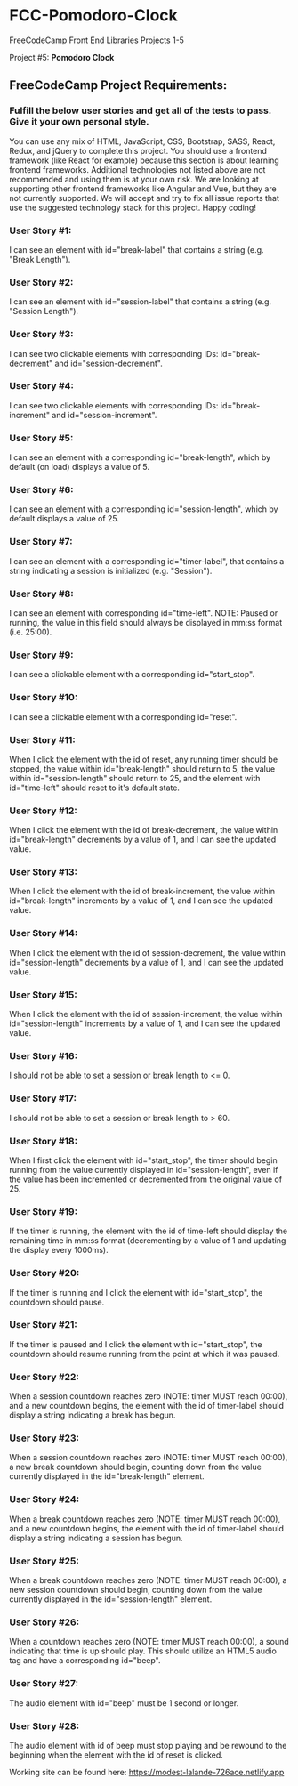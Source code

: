 # FCC-Pomodoro-Clock

FreeCodeCamp Front End Libraries Projects 1-5

Project #5: **Pomodoro Clock**

## FreeCodeCamp Project Requirements:

### Fulfill the below user stories and get all of the tests to pass. Give it your own personal style.

You can use any mix of HTML, JavaScript, CSS, Bootstrap, SASS, React, Redux, and jQuery to complete this project. You should use a frontend framework (like React for example) because this section is about learning frontend frameworks. Additional technologies not listed above are not recommended and using them is at your own risk. We are looking at supporting other frontend frameworks like Angular and Vue, but they are not currently supported. We will accept and try to fix all issue reports that use the suggested technology stack for this project. Happy coding!

### User Story #1:

I can see an element with id="break-label" that contains a string (e.g. "Break Length").

### User Story #2:

I can see an element with id="session-label" that contains a string (e.g. "Session Length").

### User Story #3:

I can see two clickable elements with corresponding IDs: id="break-decrement" and id="session-decrement".

### User Story #4:

I can see two clickable elements with corresponding IDs: id="break-increment" and id="session-increment".

### User Story #5:

I can see an element with a corresponding id="break-length", which by default (on load) displays a value of 5.

### User Story #6:

I can see an element with a corresponding id="session-length", which by default displays a value of 25.

### User Story #7:

I can see an element with a corresponding id="timer-label", that contains a string indicating a session is initialized (e.g. "Session").

### User Story #8:

I can see an element with corresponding id="time-left". NOTE: Paused or running, the value in this field should always be displayed in mm:ss format (i.e. 25:00).

### User Story #9:

I can see a clickable element with a corresponding id="start_stop".

### User Story #10:

I can see a clickable element with a corresponding id="reset".

### User Story #11:

When I click the element with the id of reset, any running timer should be stopped, the value within id="break-length" should return to 5, the value within id="session-length" should return to 25, and the element with id="time-left" should reset to it's default state.

### User Story #12:

When I click the element with the id of break-decrement, the value within id="break-length" decrements by a value of 1, and I can see the updated value.

### User Story #13:

When I click the element with the id of break-increment, the value within id="break-length" increments by a value of 1, and I can see the updated value.

### User Story #14:

When I click the element with the id of session-decrement, the value within id="session-length" decrements by a value of 1, and I can see the updated value.

### User Story #15:

When I click the element with the id of session-increment, the value within id="session-length" increments by a value of 1, and I can see the updated value.

### User Story #16:

I should not be able to set a session or break length to <= 0.

### User Story #17:

I should not be able to set a session or break length to > 60.

### User Story #18:

When I first click the element with id="start_stop", the timer should begin running from the value currently displayed in id="session-length", even if the value has been incremented or decremented from the original value of 25.

### User Story #19:

If the timer is running, the element with the id of time-left should display the remaining time in mm:ss format (decrementing by a value of 1 and updating the display every 1000ms).

### User Story #20:

If the timer is running and I click the element with id="start_stop", the countdown should pause.

### User Story #21:

If the timer is paused and I click the element with id="start_stop", the countdown should resume running from the point at which it was paused.

### User Story #22:

When a session countdown reaches zero (NOTE: timer MUST reach 00:00), and a new countdown begins, the element with the id of timer-label should display a string indicating a break has begun.

### User Story #23:

When a session countdown reaches zero (NOTE: timer MUST reach 00:00), a new break countdown should begin, counting down from the value currently displayed in the id="break-length" element.

### User Story #24:

When a break countdown reaches zero (NOTE: timer MUST reach 00:00), and a new countdown begins, the element with the id of timer-label should display a string indicating a session has begun.

### User Story #25:

When a break countdown reaches zero (NOTE: timer MUST reach 00:00), a new session countdown should begin, counting down from the value currently displayed in the id="session-length" element.

### User Story #26:

When a countdown reaches zero (NOTE: timer MUST reach 00:00), a sound indicating that time is up should play. This should utilize an HTML5 audio tag and have a corresponding id="beep".

### User Story #27:

The audio element with id="beep" must be 1 second or longer.

### User Story #28:

The audio element with id of beep must stop playing and be rewound to the beginning when the element with the id of reset is clicked.

Working site can be found here: https://modest-lalande-726ace.netlify.app
